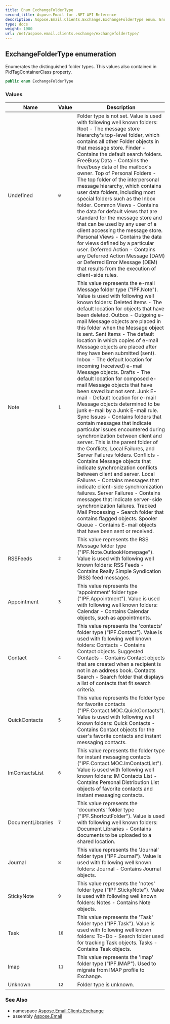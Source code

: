 ```yaml
---
title: Enum ExchangeFolderType
second_title: Aspose.Email for .NET API Reference
description: Aspose.Email.Clients.Exchange.ExchangeFolderType enum. Enumerates the distinguished folder types. This values also contained in PidTagContainerClass property
type: docs
weight: 1900
url: /net/aspose.email.clients.exchange/exchangefoldertype/
---
```

## ExchangeFolderType enumeration

Enumerates the distinguished folder types. This values also contained in PidTagContainerClass property.

```csharp
public enum ExchangeFolderType
```

### Values

| Name | Value | Description |
| --- | --- | --- |
| Undefined | `0` | Folder type is not set. Value is used with following well known folders: Root - The message store hierarchy's top-level folder, which contains all other Folder objects in that message store. Finder - Contains the default search folders. FreeBusy Data - Contains the free/busy data of the mailbox's owner. Top of Personal Folders - The top folder of the interpersonal message hierarchy, which contains user data folders, including most special folders such as the Inbox folder. Common Views - Contains the data for default views that are standard for the message store and that can be used by any user of a client accessing the message store. Personal Views - Contains the data for views defined by a particular user. Deferred Action - Contains any Deferred Action Message (DAM) or Deferred Error Message (DEM) that results from the execution of client-side rules. |
| Note | `1` | This value represents the e-mail Message folder type ("IPF.Note"). Value is used with following well known folders: Deleted Items - The default location for objects that have been deleted. Outbox - Outgoing e-mail Message objects are placed in this folder when the Message object is sent. Sent Items - The default location in which copies of e-mail Message objects are placed after they have been submitted (sent). Inbox - The default location for incoming (received) e-mail Message objects. Drafts - The default location for composed e-mail Message objects that have been saved but not sent. Junk E-mail - Default location for e-mail Message objects determined to be junk e-mail by a Junk E-mail rule. Sync Issues - Contains folders that contain messages that indicate particular issues encountered during synchronization between client and server. This is the parent folder of the Conflicts, Local Failures, and Server Failures folders. Conflicts - Contains Message objects that indicate synchronization conflicts between client and server. Local Failures - Contains messages that indicate client-side synchronization failures. Server Failures - Contains messages that indicate server-side synchronization failures. Tracked Mail Processing - Search folder that contains flagged objects. Spooler Queue - Contains E-mail objects that have been sent or received. |
| RSSFeeds | `2` | This value represents the RSS Message folder type ("IPF.Note.OutlookHomepage"). Value is used with following well known folders: RSS Feeds - Contains Really Simple Syndication (RSS) feed messages. |
| Appointment | `3` | This value represents the 'appointment' folder type ("IPF.Appointment"). Value is used with following well known folders: Calendar - Contains Calendar objects, such as appointments. |
| Contact | `4` | This value represents the 'contacts' folder type ("IPF.Contact"). Value is used with following well known folders: Contacts - Contains Contact objects. Suggested Contacts - Contains Contact objects that are created when a recipient is not in an address book. Contacts Search - Search folder that displays a list of contacts that fit search criteria. |
| QuickContacts | `5` | This value represents the folder type for favorite contacts ("IPF.Contact.MOC.QuickContacts"). Value is used with following well known folders: Quick Contacts - Contains Contact objects for the user's favorite contacts and instant messaging contacts. |
| ImContactsList | `6` | This value represents the folder type for instant messaging contacts ("IPF.Contact.MOC.ImContactList"). Value is used with following well known folders: IM Contacts List - Contains Personal Distribution List objects of favorite contacts and instant messaging contacts. |
| DocumentLibraries | `7` | This value represents the 'documents' folder type ("IPF.ShortcutFolder"). Value is used with following well known folders: Document Libraries - Contains documents to be uploaded to a shared location. |
| Journal | `8` | This value represents the 'Journal' folder type ("IPF.Journal"). Value is used with following well known folders: Journal - Contains Journal objects. |
| StickyNote | `9` | This value represents the 'notes' folder type ("IPF.StickyNote"). Value is used with following well known folders: Notes - Contains Note objects. |
| Task | `10` | This value represents the 'Task' folder type ("IPF.Task"). Value is used with following well known folders: To-Do - Search folder used for tracking Task objects. Tasks - Contains Task objects. |
| Imap | `11` | This value represents the 'imap' folder type ("IPF.IMAP"). Used to migrate from IMAP profile to Exchange. |
| Unknown | `12` | Folder type is unknown. |

### See Also

* namespace [Aspose.Email.Clients.Exchange](../../aspose.email.clients.exchange/)
* assembly [Aspose.Email](../../)


